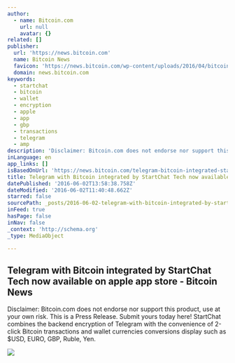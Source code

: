 ```yaml
---
author:
  - name: Bitcoin.com
    url: null
    avatar: {}
related: []
publisher:
  url: 'https://news.bitcoin.com'
  name: Bitcoin News
  favicon: 'https://news.bitcoin.com/wp-content/uploads/2016/04/bitcoin_fav.png'
  domain: news.bitcoin.com
keywords:
  - startchat
  - bitcoin
  - wallet
  - encryption
  - apple
  - app
  - gbp
  - transactions
  - telegram
  - amp
description: 'Disclaimer: Bitcoin.com does not endorse nor support this product, use at your own risk. This is a Press Release. Submit yours today here! StartChat combines the backend encryption of Telegram with the convenience of 2-click Bitcoin transactions and wallet currencies conversions display such as $USD, EURO, GBP, Ruble, Yen.'
inLanguage: en
app_links: []
isBasedOnUrl: 'https://news.bitcoin.com/telegram-bitcoin-integrated-startchat-tech-now-available-apple-app-store/'
title: Telegram with Bitcoin integrated by StartChat Tech now available on apple app store - Bitcoin News
datePublished: '2016-06-02T13:58:38.758Z'
dateModified: '2016-06-02T11:40:48.662Z'
starred: false
sourcePath: _posts/2016-06-02-telegram-with-bitcoin-integrated-by-startchat-tech-now-avail.md
inFeed: true
hasPage: false
inNav: false
_context: 'http://schema.org'
_type: MediaObject

---
```

<article style=""><h1>Telegram with Bitcoin integrated by StartChat Tech now available on apple app store - Bitcoin News</h1><p>Disclaimer: Bitcoin.com does not endorse nor support this product, use at your own risk. This is a Press Release. Submit yours today here! StartChat combines the backend encryption of Telegram with the convenience of 2-click Bitcoin transactions and wallet currencies conversions display such as $USD, EURO, GBP, Ruble, Yen.</p><img src="https://news.bitcoin.com/wp-content/uploads/2016/06/Bitcoin_StartChat.png" /></article>